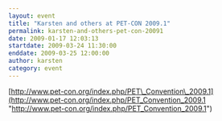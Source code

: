```yaml
---
layout: event
title: "Karsten and others at PET-CON 2009.1"
permalink: karsten-and-others-pet-con-20091
date: 2009-01-17 12:03:13
startdate: 2009-03-24 11:30:00
enddate: 2009-03-25 12:00:00
author: karsten
category: event
---
```


[http://www.pet-con.org/index.php/PET\_Convention\_2009.1](http://www.pet-con.org/index.php/PET_Convention_2009.1 "http://www.pet-con.org/index.php/PET_Convention_2009.1")

